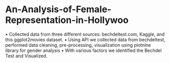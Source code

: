 # An-Analysis-of-Female-Representation-in-Hollywoo

•  Collected data from three different sources: bechdeltest.com, Kaggle, and this ggplot2movies dataset. 
•  Using API we collected data from bechdeltest, performed data cleaning, pre-processing, visualization using plotnine 
library for gender analysis 
•  With various factors we identified the Bechdel Test and Visualized. 
